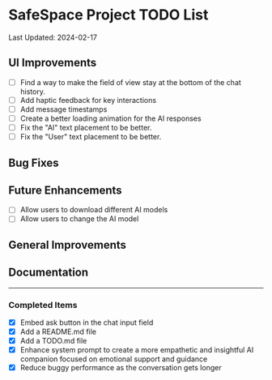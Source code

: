 # SafeSpace Project TODO List

Last Updated: 2024-02-17

## UI Improvements
- [ ] Find a way to make the field of view stay at the bottom of the chat history.
- [ ] Add haptic feedback for key interactions
- [ ] Add message timestamps
- [ ] Create a better loading animation for the AI responses
- [ ] Fix the "AI" text placement to be better.
- [ ] Fix the "User" text placement to be better.

## Bug Fixes

## Future Enhancements
- [ ] Allow users to download different AI models
- [ ] Allow users to change the AI model

## General Improvements


## Documentation

---
### Completed Items
- [X] Embed ask button in the chat input field
- [X] Add a README.md file
- [X] Add a TODO.md file
- [X] Enhance system prompt to create a more empathetic and insightful AI companion focused on emotional support and guidance
- [X] Reduce buggy performance as the conversation gets longer